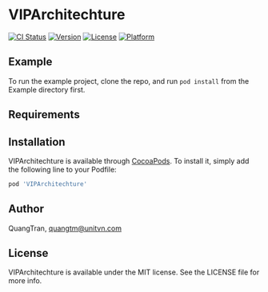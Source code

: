 # VIPArchitechture

[![CI Status](https://img.shields.io/travis/QuangTran/VIPArchitechture.svg?style=flat)](https://travis-ci.org/QuangTran/VIPArchitechture)
[![Version](https://img.shields.io/cocoapods/v/VIPArchitechture.svg?style=flat)](https://cocoapods.org/pods/VIPArchitechture)
[![License](https://img.shields.io/cocoapods/l/VIPArchitechture.svg?style=flat)](https://cocoapods.org/pods/VIPArchitechture)
[![Platform](https://img.shields.io/cocoapods/p/VIPArchitechture.svg?style=flat)](https://cocoapods.org/pods/VIPArchitechture)

## Example

To run the example project, clone the repo, and run `pod install` from the Example directory first.

## Requirements

## Installation

VIPArchitechture is available through [CocoaPods](https://cocoapods.org). To install
it, simply add the following line to your Podfile:

```ruby
pod 'VIPArchitechture'
```

## Author

QuangTran, quangtm@unitvn.com

## License

VIPArchitechture is available under the MIT license. See the LICENSE file for more info.
